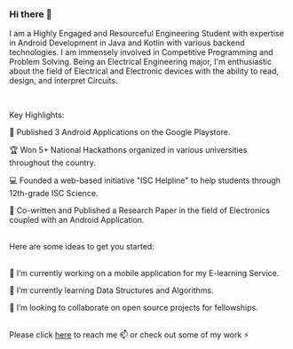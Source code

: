 ### Hi there 👋


<!--**vishalvhingorani/vishalvhingorani** is a ✨ _special_ ✨ repository because its `README.md` (this file) appears on your GitHub profile.-->

I am a Highly Engaged and Resourceful Engineering Student with expertise in Android Development in Java and Kotlin with various backend technologies. I am immensely involved in Competitive Programming and Problem Solving. Being an Electrical Engineering major, I'm enthusiastic about the field of Electrical and Electronic devices with the ability to read, design, and interpret Circuits.

<br>

Key Highlights:

📱 Published 3 Android Applications on the Google Playstore.

🏆 Won 5+ National Hackathons organized in various universities throughout the country.

💻 Founded a web-based initiative "ISC Helpline" to help students through 12th-grade ISC Science.

📃 Co-written and Published a Research Paper in the field of Electronics coupled with an Android Application.

<br>
Here are some ideas to get you started:

<br>🔭 I’m currently working on a mobile application for my E-learning Service.

🌱 I’m currently learning Data Structures and Algorithms.

👯 I’m looking to collaborate on open source projects for fellowships.
<!--- 🤔 I’m looking for help with ...
- 💬 Ask me about ...
- 📫 How to reach me: 
- 😄 Pronouns: ...
- ⚡ Fun fact: ...
-->

<br>
Please click <a href="https://linktr.ee/vishalhingorani" target="_blank">here</a> to reach me 📫 or check out some of my work ⚡
